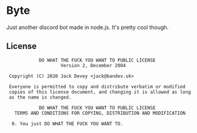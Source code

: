 # Byte
Just another discord bot made in node.js. It's pretty cool though.

## License
```
            DO WHAT THE FUCK YOU WANT TO PUBLIC LICENSE
                    Version 2, December 2004

 Copyright (C) 2020 Jack Devey <jack@bandev.uk>

 Everyone is permitted to copy and distribute verbatim or modified
 copies of this license document, and changing it is allowed as long
 as the name is changed.

            DO WHAT THE FUCK YOU WANT TO PUBLIC LICENSE
   TERMS AND CONDITIONS FOR COPYING, DISTRIBUTION AND MODIFICATION

  0. You just DO WHAT THE FUCK YOU WANT TO.
  ```
